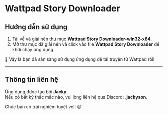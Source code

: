 # Wattpad Story Downloader

## Hướng dẫn sử dụng
1. Tải về và giải nén thư mục **Wattpad Story Downloader-win32-x64**.
2. Mở thư mục đã giải nén và click vào file **Wattpad Story Downloader** để khởi chạy ứng dụng.

🎉 Vậy là bạn đã sẵn sàng sử dụng ứng dụng để tải truyện từ Wattpad rồi!

---

## Thông tin liên hệ
Ứng dụng được tạo bởi **Jacky**.  
Nếu có bất kỳ thắc mắc nào, vui lòng liên hệ qua Discord: **.jackyson**.

Chúc bạn có trải nghiệm tuyệt vời! 😊
